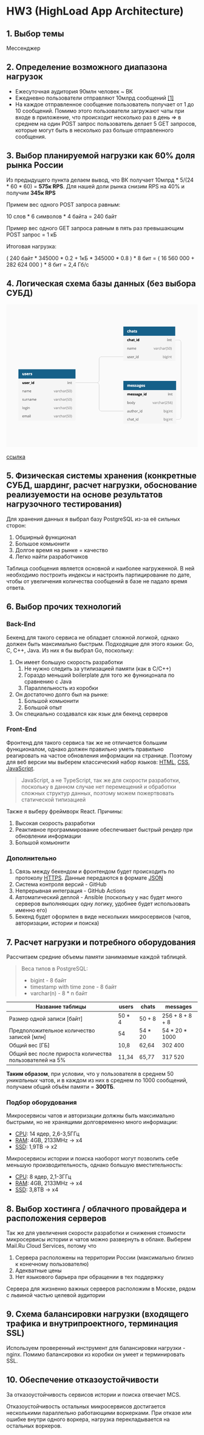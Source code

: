 # HW3 (HighLoad App Architecture)

## 1. Выбор темы
Мессенджер

## 2. Определение возможного диапазона нагрузок
* Ежесуточная аудитория 90млн человек ~ ВК
* Ежедневно пользователи отправляют 10млрд сообщений [[1]](https://iz.ru/872421/2019-04-25/chislo-ezhednevnykh-soobshchenii-vkontakte-vyroslo-do-10-mlrd)
* На каждое отправленное сообщение пользователь получает от 1 до 10 сообщений. Помимо этого пользователи загружают чаты при входе в приложение, что происходит несколько раз в день => в среднем на один POST запрос пользователь делает 5 GET запросов, которые могут быть в несколько раз больше отправленного сообщения.

## 3. Выбор планируемой нагрузки как 60% доля рынка России
Из предыдущего пункта делаем вывод, что ВК получает 10млрд * 5/(24 * 60 * 60) = **575к RPS**. Для нашей доли рынка снизим RPS на 40% и получим **345к RPS**

Примем вес одного POST запроса равным:

10 слов * 6 символов * 4 байта = 240 байт

Пример вес одного GET запроса равным в пять раз превышающим POST запрос = 1 кБ


Итоговая нагрузка:

( 240 байт * 345000 * 0.2 + 1кБ * 345000 * 0.8 ) * 8 бит = ( 16 560 000 + 282 624 000 ) * 8 бит = 2,4 Гб/с

## 4. Логическая схема базы данных (без выбора СУБД)
![db_scheme](images/db_scheme.png)

[ссылка](https://dbdiagram.io/d/5f9ee9773a78976d7b7a0495)

## 5. Физическая системы хранения (конкретные СУБД, шардинг, расчет нагрузки, обоснование реализуемости на основе результатов нагрузочного тестирования)
Для хранения данных я выбрал базу PostgreSQL из-за её сильных сторон:
1. Обширный функционал
2. Большое комьюнити
3. Долгое время на рынке = качество
4. Легко найти разработчиков

Таблица сообщения является основной и наиболее нагруженной. В ней необходимо построить индексы и настроить партицирование по дате, чтобы от увеличения количества сообщений в базе не падало время ответа.

## 6. Выбор прочих технологий
### Back-End
Бекенд для такого сервиса не обладает сложной логикой, однако должен быть максимально быстрым. Подходящие для этого языки: Go, C, C++, Java. Из них я бы выбрал Go, поскольку:
1. Он имеет большую скорость разработки
    1. Не нужно следить за утилизацией памяти (как в C/C++)
    2. Гораздо меньший boilerplate для того же функицонала по сравнению с Java
    3. Параллельность из коробки
2. Он достаточно долго был на рынке:
    1. Большой комьюнити
    2. Большой опыт
3. Он специально создавался как язык для бекенд серверов

### Front-End
Фронтенд для такого сервиса так же не отличается большим функционалом, однако должен правильно уметь правильно реагировать на частое обновления информации на странице. Поэтому для веб версии мы выберем классический набор языков: [HTML](https://ru.wikipedia.org/wiki/HTML), [CSS](https://ru.wikipedia.org/wiki/CSS), [JavaScript](https://ru.wikipedia.org/wiki/JavaScript). 
> JavaScript, а не TypeScript, так же для скорости разработки, поскольку в данном случае нет перемещений и обработки сложных структур данных, поэтому можем пожертвовать статической типизацией

Также я выберу фреймворк React. Причины:
1. Высокая скорость разработки
2. Реактивное программирование обеспечивает быстрый рендер при обновлении информации
3. Большой комьюнити

### Дополнительно
1. Связь между бекендом и фронтендом будет происходить по протоколу [HTTPS](https://ru.wikipedia.org/wiki/HTTPS). Данные передаются в формате [JSON](https://ru.wikipedia.org/wiki/JSON)
2. Система контроля версий - GitHub
3. Непрерывная интеграция - GitHub Actions
4. Автоматический деплой - Ansible (поскольку у нас будет много серверов выполняющих одну логику, удобнее будет использовать именно его)
5. Бекенд будет оформлен в виде нескольких микросервисов (чатов, авторизации, истории и поиска)

## 7. Расчет нагрузки и потребного оборудования
Рассчитаем средние объемы памяти занимаемые каждой таблицей.

> Веса типов в PostgreSQL:
> * bigint - 8 байт
> * timestamp with time zone - 8 байт
> * varchar(n) - 8 * n байт

| Название таблицы                                        | users  | chats   | messages        |
|---------------------------------------------------------|--------|---------|-----------------|
| Размер одной записи [байт]                              | 50 * 4 | 50 + 8  | 256 + 8 + 8 + 8 |
| Предположительное количество записей [млн]              | 54     | 54 * 20 | 54 * 20 * 1000  |
| Общий вес [ГБ]                                          | 10,8   | 62,64   | 302 400         |
| Общий вес после прироста количества пользователей на 5% | 11,34  | 65,77   | 317 520         |


**Таким образом**, при условии, что у пользователя в среднем 50 *уникальных* чатов, и в каждом из них в среднем по 1000 сообщений, получаем общий объём памяти = **300ТБ**.

### Подбор оборудования
Микросервисы чатов и авторизации должны быть максимально быстрыми, но не хранящими долговременно много информации:
* [CPU](https://www.citilink.ru/catalog/computers_and_notebooks/servers_and_net_equipments/server_cpu/381950/properties/): 14 ядер, 2,6-3,5ГГц
* [RAM](https://www.citilink.ru/catalog/computers_and_notebooks/servers_and_net_equipments/server_memories/994294/): 4GB, 2133MHz -> x4
* [SSD](https://www.citilink.ru/catalog/computers_and_notebooks/hdd/ssd_in/1078055/): 1,9TB -> x2

Микросервисы истории и поиска наоборот могут позволить себе меньшую производительность, однако большую вместительность:
* [CPU](https://www.citilink.ru/catalog/computers_and_notebooks/servers_and_net_equipments/server_cpu/1125580/properties/): 8 ядер, 2,1-3ГГц 
* [RAM](https://www.citilink.ru/catalog/computers_and_notebooks/servers_and_net_equipments/server_memories/994294/): 4GB, 2133MHz -> x4
* [SSD](https://www.citilink.ru/catalog/computers_and_notebooks/hdd/ssd_in/1179581/): 3,8TB -> x4

## 8. Выбор хостинга / облачного провайдера и расположения серверов
Так же для увеличения скорости разработки и снижения стоимости микросервисы истории и чатов можно развернуть в облаке. Выберем Mail.Ru Cloud Services, потому что 
1. Сервера расположены на территории России (максимально близко к конечному пользователю)
2. Адекватные цены
3. Нет языкового барьера при обращении в тех поддержку

Сервера для жизненно важных серверов расположим в Москве, рядом с львиной частью целевой аудитории

## 9. Схема балансировки нагрузки (входящего трафика и внутрипроектного, терминация SSL)
Используем проверенный инструмент для балансировки нагрузки - nginx. Помимо балансировки из коробки он умеет и терминировать SSL.

## 10. Обеспечение отказоустойчивости
За отказоустойчивость сервисов истории и поиска отвечает MCS.

Отказоустойчивость остальных микросервисов достигается несколькими параллельно работающими воркерками. При отказе или ошибке внутри одного воркера, нагрузка перекладывается на остальных воркеров.
